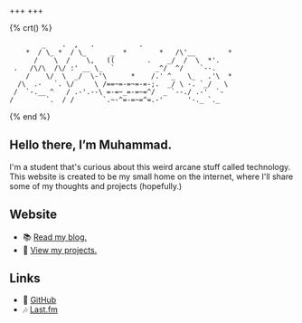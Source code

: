 +++
+++

{% crt() %}
```
        _    .  ,   .           .
    *  / \_ *  / \_      _  *        *   /\'__        *
      /    \  /    \,   ((        .    _/  /  \  *'.
 .   /\/\  /\/ :' __ \_  `          _^/  ^/    `--.
    /    \/  \  _/  \-'\      *    /.' ^_   \_   .'\  *
  /\  .-   `. \/     \ /==~=-=~=-=-;.  _/ \ -. `_/   \
 /  `-.__ ^   / .-'.--\ =-=~_=-=~=^/  _ `--./ .-'  `-
/        `.  / /       `.~-^=-=~=^=.-'      '-._ `._

```
{% end %}

## Hello there, I’m Muhammad.

I'm a student that's curious about this weird arcane stuff called technology. This website is created to be my small home on the internet, where I'll share some of my thoughts and projects (hopefully.)

## Website
- 📚 [Read my blog.](/blog)
- 📁 [View my projects.](/projects)

## Links 
- 👾 [GitHub](https://github.com/mhzen/)
- 🎶 [Last.fm](https://www.last.fm/user/wrham)

